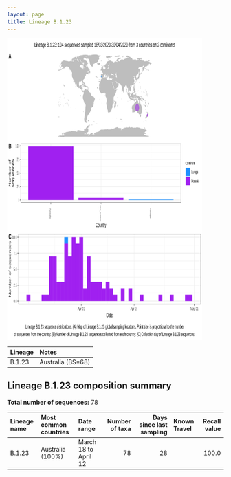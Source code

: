 ```yaml
---
layout: page
title: Lineage B.1.23
---
```




<img src="../assets/images/B.1.23.svg" alt="B.1.23 lineage summary figure" width="90%" height="700px" />


| Lineage | Notes |
|:-----|:-----|
| B.1.23 | Australia (BS=68) |

<h2>Lineage B.1.23 composition summary </h2>

<strong>Total number of sequences:</strong> 78

| Lineage name | Most common countries | Date range | Number of taxa |  Days since last sampling | Known Travel | Recall value |
|:-----|:-----|:-------|-------:|-------:|:---------|--------:|
| B.1.23 | Australia (100%) | March 18 to April 12 | 78 | 28 |  | 100.0 |
